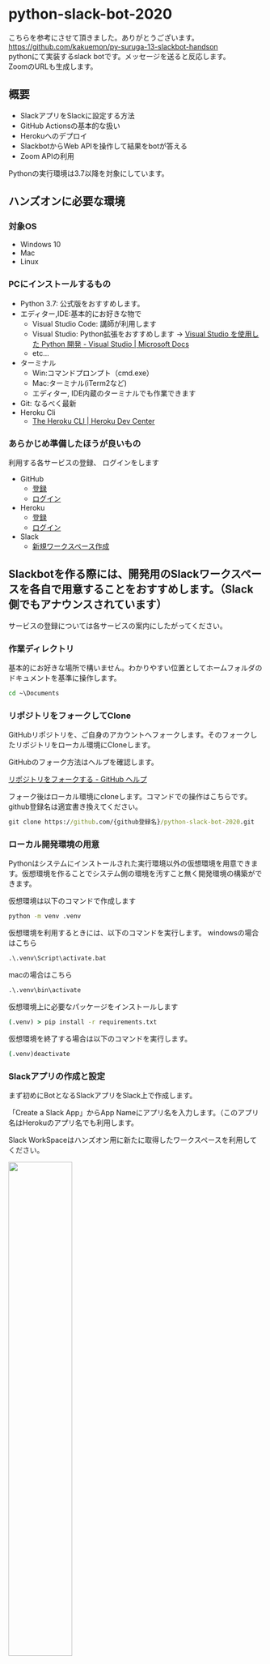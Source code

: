 # python-slack-bot-2020
こちらを参考にさせて頂きました。ありがとうございます。<br>
https://github.com/kakuemon/py-suruga-13-slackbot-handson<br>
pythonにて実装するslack botです。メッセージを送ると反応します。<br>
ZoomのURLも生成します。

## 概要

- SlackアプリをSlackに設定する方法
- GitHub Actionsの基本的な扱い
- Herokuへのデプロイ
- SlackbotからWeb APIを操作して結果をbotが答える
- Zoom APIの利用

Pythonの実行環境は3.7以降を対象にしています。

## ハンズオンに必要な環境

### 対象OS

- Windows 10
- Mac
- Linux

### PCにインストールするもの

- Python 3.7: 公式版をおすすめします。
- エディター,IDE:基本的にお好きな物で
  - Visual Studio Code: 講師が利用します
  - Visual Studio: Python拡張をおすすめします -> [Visual Studio を使用した Python 開発 - Visual Studio | Microsoft Docs](https://docs.microsoft.com/ja-jp/visualstudio/python/?view=vs-2019&fbclid=IwAR0U_6oJEYM8mJB-LcE7XAP6DNobZzlXpvPLNXoev2XiwJQi9gwy0JL0X_w)
  - etc...
- ターミナル
  - Win:コマンドプロンプト（cmd.exe）
  - Mac:ターミナル(iTerm2など)
  - エディター, IDE内蔵のターミナルでも作業できます
- Git: なるべく最新
- Heroku Cli
  - [The Heroku CLI | Heroku Dev Center](https://devcenter.heroku.com/articles/heroku-cli#download-and-install)

### あらかじめ準備したほうが良いもの

利用する各サービスの登録、 ログインをします

- GitHub
  - [登録](https://github.com/join)
  - [ログイン](https://github.com/login)
- Heroku
  - [登録](https://signup.heroku.com/jp)
  - [ログイン](https://id.heroku.com/login)
- Slack
  - [新規ワークスペース作成](https://slack.com/get-started#/create)

## Slackbotを作る際には、開発用のSlackワークスペースを各自で用意することをおすすめします。（Slack側でもアナウンスされています）

サービスの登録については各サービスの案内にしたがってください。

### 作業ディレクトリ

基本的にお好きな場所で構いません。わかりやすい位置としてホームフォルダのドキュメントを基準に操作します。

```cmd
cd ~\Documents
```

### リポジトリをフォークしてClone

GitHubリポジトリを、ご自身のアカウントへフォークします。そのフォークしたリポジトリをローカル環境にCloneします。

GitHubのフォーク方法はヘルプを確認します。

[リポジトリをフォークする - GitHub ヘルプ](https://help.github.com/ja/github/getting-started-with-github/fork-a-repo)

フォーク後はローカル環境にcloneします。コマンドでの操作はこちらです。
github登録名は適宜書き換えてください。

```cmd
git clone https://github.com/{github登録名}/python-slack-bot-2020.git
```


### ローカル開発環境の用意

Pythonはシステムにインストールされた実行環境以外の仮想環境を用意できます。仮想環境を作ることでシステム側の環境を汚すこと無く開発環境の構築ができます。

仮想環境は以下のコマンドで作成します

```cmd
python -m venv .venv
```

仮想環境を利用するときには、以下のコマンドを実行します。
windowsの場合はこちら

```cmd
.\.venv\Script\activate.bat
```
macの場合はこちら
```cmd
.\.venv\bin\activate
```
仮想環境上に必要なパッケージをインストールします
```cmd
(.venv) > pip install -r requirements.txt
```

仮想環境を終了する場合は以下のコマンドを実行します。

```cmd
(.venv)deactivate
```
### Slackアプリの作成と設定

まず初めにBotとなるSlackアプリをSlack上で作成します。

「Create a Slack App」からApp Nameにアプリ名を入力します。（このアプリ名はHerokuのアプリ名でも利用します。

Slack WorkSpaceはハンズオン用に新たに取得したワークスペースを利用してください。

<img src="https://user-images.githubusercontent.com/55194591/87147422-99b17800-c2e7-11ea-960c-8ff44e173555.png" width=50%>

アプリが作成できたら、「OAuth & Permissions」の「Scopes」>「Bot Token Scopes」にスコープの設定を行います。

「Bot Token Scope」はBotとなるSlackアプリがSlackワークスペースに利用できる権限の範囲（スコープ）です。

この時点では`chat:write`のみで、botがSlackへメッセージを送るためのスコープのみを設定していますが、後ほどの設定で、いくつか追加されます。

追加したら、ページの上にある「Install App to Workspace」をクリックし、SlackアプリをSlackワークスペースへ追加します。


追加が終わると、「Bot User OAuth Access Token」が表示されます。このトークンをまず控えてください。


次に、右上の「Basic Information」へ戻り、「App Credentials」の中にある「Signing Secret」を控えます。


### Herokuのアプリを作成する

Herokuのアプリを作成して必要な設定を行います。

まずHerokuのdashboardへアクセスして「New」>「Create New app」を選択します。


App nameへSlackアプリのアプリ名を入れます。このアプリ名はHerokuアプリの外部アドレスに利用されるので、Heroku内でアプリ名が被る場合に利用できないと出ます。


そのまま「Create App」を押してHerokuのアプリを作成します。

作成されると、Herokuアプリ名のメニューに入ります。

### Herokuの環境変数にSlackbotで利用するシークレットを登録

Slackbotが実際に動作する環境がHerokuになります。そのため、Herokuの実行環境にSlackbotがSlackと通信する際に利用するapiのトークンやシークレットを覚えさせる必要があります。

### Zoomの登録とAPIの利用

[ZoomAPI](https://marketplace.zoom.us/docs/api-reference/zoom-api)に登録を行う。

JWTにてTOKENを発行する。

Herokuのアプリメニューにある「Settings」の「Config Vars」へ以下の5つを登録します。

|KEY|VALUE|
|---|---|
|SLACK_BOT_TOKEN|Slackアプリ設定で控えた「Bot User OAuth Access Token」|
|SLACK_SIGNING_SECRET|Slackアプリ設定で控えた「Signing Secret」|
|ZOOM_TOKEN|[ZoomのToken]|
|ZOOM_USER_ID|[ZoomのuserId]|


### Herokuの認証情報を取得する

Heroku Cli（herokuコマンド）で連携時に必要な認証情報を取得します。

ローカル開発環境でherokuのログインを行います。

```cmd
heroku login

heroku: Press any key to open up the browser to login or q to exit:
Opening browser to https://cli-auth.heroku.com/auth/cli/browser/******[専用のトークン文字列が出ます]
Logging in... done
Logged in as ***@**.com
```

ログイン後、HerokuのAPI Keyを表示して控えてください。

```cmd
heroku auth:token

 »   Warning: token will expire **/**/****
 »   Use heroku authorizations:create to generate a long-term token
[api keyが表示されます]
```

注意:このAPI Keyは外部に漏らさないように注意してください。Herokuへの全権限を持った認証キーとなります。


### GitHub ActionsでHerokuへデプロイ

GitHub ActionsはCI/CDと呼ばれている、継続的なアプリのデプロイを行うサービスです。

[Actions | GitHub](https://github.co.jp/features/actions)

GitHubのリポジトリでは基本的に利用できます。定義ファイルとなる `.github/workflows/*.yml`を用意することで、GitHubのリポジトリにPush, PRなどを行うことで自動的にデプロイをします。`*.yml`ファイルはワークフローと呼ばれています。

今回は、GitHubへ変更のpushを行ったときに自動的にHerokuへデプロイを行う設定を用意しています。

[Herokuへのデプロイを行う workflow.yml](.github/workflows/workflow.yml)

このワークフローは変数を設定しています。HerokuのAPI Key、Herokuのアプリ名、Herokuでログインするときのメールアドレスの3つを設定します。

フォークしたハンズオンのプロジェクトページから「Settings」ページへ進み、「Secrets」のページへ進みます。

「New secret」ボタンから変数を追加します。

|変数名|値|
|---|---|
|HEROKU_API_KEY|[`heroku auth:token` で取得したトークン]|
|HEROKU_APP_NAME|[Herokuのアプリ名]|
|HEROKU_EMAIL|[Herokuのログインで利用するメールアドレス]|


Actionsを動作させます。今回のワークフローでは、GitHubへ変更をpushしたタイミングで自動的にワークフローが動作します。なので何かしらのファイルを追加してcommitします。

ローカル開発環境にてREADMEを編集する。

```cmd
git add .
git commit -m "add new file"

git push origin master
```

pushが終わるとGitHub ActionsとHeroku側でそれぞれデプロイ作業が始まります。

終了したときのGitHubとHerokuの結果はこのように表示されます。

### Slackbotが利用できるイベントを登録する

Slack Event APIを使い、Slackワークスペース上に起きたイベントを、Slackbotが動作するサーバー(ここではHeroku)へ伝えることができます。

ここで2つの設定を行います。

1. Slack Event APIが起きたイベントをサーバーに伝えるためのエンドポイントURL
2. イベントの種類

まず1つめの、Slack Event APIが起きたイベントをサーバーに伝えるためのエンドポイントURLを設定します。

「Event Subscriptions」ページの「Enable Events」にある、右上のボタンをOnにします。

次に「Request URL」にエンドポイントURLを設定します。Herokuのアプリ上でbotアプリが待機しているアドレスを入力します。

> https://[Herokuのアプリ名].herokuapp.com/slack/events

2つ目の、イベントの種類を登録します。

イベントには種類があり、あらかじめアプリで取得したいイベントの種類を登録する必要があります。

Slackアプリのスコープを扱ったときに、イベントによるスコープの決定もあると書きましたが、このイベントを登録することでスコープの変化もあります。

「Event Subscriptions」の「Subscribe to bot events」内に`message.channels`イベントを登録します。


登録後はSlackワークスペースへアプリの再インストールを指示されるので行います。


再インストール時の認証画面を見ると、権限が追加されていることがわかります。先ほどはチャンネルにメッセージを送信するだけでしたが、それに加えてチャンネル内のメッセージを見ることができます。


デプロイとSlackアプリの権限の設定が終わると、Slackbotが利用できます。最後にSlackワークスペース上でbotを呼び出してみます。

最初に、チャンネルにbotユーザーを追加します。


次に、botが反応するワードをポストします。ポストして数秒で返答されるようになっています。


## Slackbot概要

システム全体の様子はこのような形になります。


## 参考資料

- [slackapi/python-slack-events-api: Slack Events API adapter for Python](https://github.com/slackapi/python-slack-events-api)
- [slackapi/python-slackclient: Slack Developer Kit for Python](https://github.com/slackapi/python-slackclient)
- [heroku/python-getting-started: Getting Started with Python on Heroku.](https://github.com/heroku/python-getting-started)
- [【Python＋heroku】Python入れてない状態からherokuで何か表示するまで（前編） - Qiita](https://qiita.com/it_ks/items/afd1bdb792d41d0e1145#%E3%83%87%E3%83%97%E3%83%AD%E3%82%A4)
- [API Events | Slack](https://api.slack.com/events)

## おまけ

### ローカル開発環境からHerokuへデプロイする

GitHub Actionsを使ってのデプロイではなく、ローカル環境からHerokuへデプロイする手段を紹介します。

`heroku login`を行った後に、herokuへのデプロイ用のgitリポジトリの登録、pushを行います。

```cmd

heroku git:remote -a [herokuのアプリ名]
git push heroku master
```


こちらを参考にさせていただきました！
https://github.com/kakuemon/py-suruga-13-slackbot-handson

絵文字の参考サイトです
https://www.webfx.com/tools/emoji-cheat-sheet/
